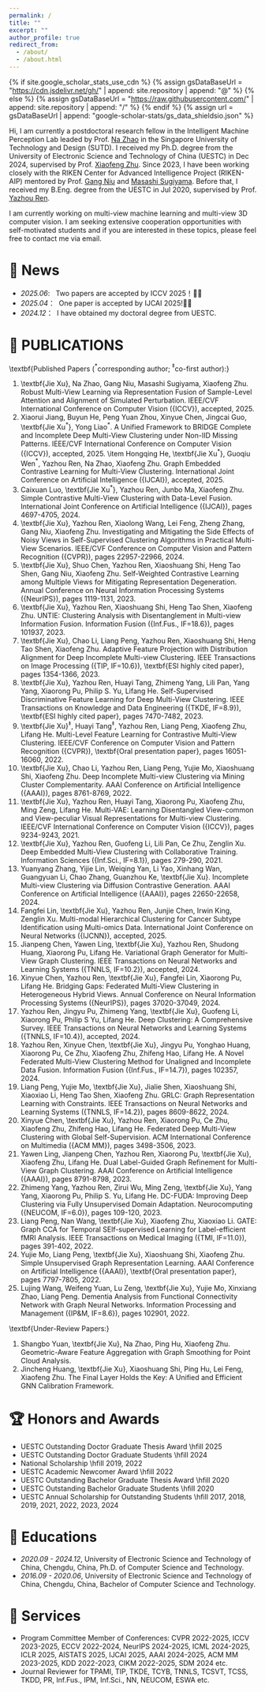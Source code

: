 ```yaml
---
permalink: /
title: ""
excerpt: ""
author_profile: true
redirect_from: 
  - /about/
  - /about.html
---
```


{% if site.google_scholar_stats_use_cdn %}
{% assign gsDataBaseUrl = "https://cdn.jsdelivr.net/gh/" | append: site.repository | append: "@" %}
{% else %}
{% assign gsDataBaseUrl = "https://raw.githubusercontent.com/" | append: site.repository | append: "/" %}
{% endif %}
{% assign url = gsDataBaseUrl | append: "google-scholar-stats/gs_data_shieldsio.json" %}

<span class='anchor' id='about-me'></span>

Hi, I am currently a postdoctoral research fellow in the Intelligent Machine Perception Lab leaded by Prof. [Na Zhao](https://impl2023.github.io/) in the Singapore University of Technology and Design (SUTD). I received my Ph.D. degree from the University of Electronic Science and Technology of China (UESTC) in Dec 2024, supervised by Prof. [Xiaofeng Zhu](https://scholar.google.com/citations?user=-bk1CrcAAAAJ&hl=en). Since 2023, I have been working closely with the RIKEN Center for Advanced Intelligence Project (RIKEN-AIP)  mentored by Prof. [Gang Niu](https://niug1984.github.io/) and [Masashi Sugiyama](https://scholar.google.com/citations?user=GkYIrlIAAAAJ&hl=en). Before that, I received my B.Eng. degree from the UESTC in Jul 2020, supervised by Prof. [Yazhou Ren](https://yazhou-ren.github.io/).

I am currently working on multi-view machine learning and multi-view 3D computer vision. I am seeking extensive cooperation opportunities with self-motivated students and if you are interested in these topics, please feel free to contact me via email. 

# 🤗 News

- *2025.06*: &nbsp; Two papers are accepted by ICCV 2025！🎉🎉
- *2025.04*：&nbsp; One paper is accepted by IJCAI 2025!🎉🎉
- *2024.12*：&nbsp; I have obtained my doctoral degree from UESTC.


# 📖 PUBLICATIONS

\textbf{Published Papers ($^*$corresponding author; $^\ddagger$co-first author):}

1. \textbf{Jie Xu}, Na Zhao, Gang Niu, Masashi Sugiyama, Xiaofeng Zhu. Robust Multi-View Learning via Representation Fusion of Sample-Level Attention and Alignment of Simulated Perturbation. IEEE/CVF International Conference on Computer Vision ({ICCV}), accepted, 2025.
1. Xiaorui Jiang, Buyun He, Peng Yuan Zhou, Xinyue Chen, Jingcai Guo, \textbf{Jie Xu$^*$}, Yong Liao$^*$. A Unified Framework to BRIDGE Complete and Incomplete Deep Multi-View Clustering under Non-IID Missing Patterns. IEEE/CVF International Conference on Computer Vision ({ICCV}), accepted, 2025.
  \item Hongqing He, \textbf{Jie Xu$^*$}, Guoqiu Wen$^*$, Yazhou Ren, Na Zhao, Xiaofeng Zhu. Graph Embedded Contrastive Learning for Multi-View Clustering. International Joint Conference on Artificial Intelligence ({IJCAI}), accepted, 2025.
1. Caixuan Luo, \textbf{Jie Xu$^*$}, Yazhou Ren, Junbo Ma, Xiaofeng Zhu. Simple Contrastive Multi-View Clustering with Data-Level Fusion. International Joint Conference on Artificial Intelligence ({IJCAI}), pages 4697-4705, 2024.
1. \textbf{Jie Xu}, Yazhou Ren, Xiaolong Wang, Lei Feng, Zheng Zhang, Gang Niu, Xiaofeng Zhu. Investigating and Mitigating the Side Effects of Noisy Views in Self-Supervised Clustering Algorithms in Practical Multi-View Scenarios. IEEE/CVF Conference on Computer Vision and Pattern Recognition ({CVPR}), pages 22957-22966, 2024.
1. \textbf{Jie Xu}, Shuo Chen, Yazhou Ren, Xiaoshuang Shi, Heng Tao Shen, Gang Niu, Xiaofeng Zhu. Self-Weighted Contrastive Learning among Multiple Views for Mitigating Representation Degeneration. Annual Conference on Neural Information Processing Systems ({NeurIPS}), pages 1119-1131, 2023.
1. \textbf{Jie Xu}, Yazhou Ren, Xiaoshuang Shi, Heng Tao Shen, Xiaofeng Zhu. UNTIE: Clustering Analysis with Disentanglement in Multi-view Information Fusion. Information Fusion ({Inf.Fus., IF=18.6}), pages 101937, 2023.
1. \textbf{Jie Xu}, Chao Li, Liang Peng, Yazhou Ren, Xiaoshuang Shi, Heng Tao Shen, Xiaofeng Zhu. Adaptive Feature Projection with Distribution Alignment for Deep Incomplete Multi-view Clustering. IEEE Transactions on Image Processing ({TIP, IF=10.6}), \textbf{ESI highly cited paper}, pages 1354-1366, 2023.
1. \textbf{Jie Xu}, Yazhou Ren, Huayi Tang, Zhimeng Yang, Lili Pan, Yang Yang, Xiaorong Pu, Philip S. Yu, Lifang He. Self-Supervised Discriminative Feature Learning for Deep Multi-View Clustering. IEEE Transactions on Knowledge and Data Engineering ({TKDE, IF=8.9}), \textbf{ESI highly cited paper}, pages 7470-7482, 2023.
1. \textbf{Jie Xu}$^\ddagger$, Huayi Tang$^\ddagger$, Yazhou Ren, Liang Peng, Xiaofeng Zhu, Lifang He. Multi-Level Feature Learning for Contrastive Multi-View Clustering. IEEE/CVF Conference on Computer Vision and Pattern Recognition ({CVPR}), \textbf{Oral presentation paper}, pages 16051-16060, 2022.
1. \textbf{Jie Xu}, Chao Li, Yazhou Ren, Liang Peng, Yujie Mo, Xiaoshuang Shi, Xiaofeng Zhu. Deep Incomplete Multi-view Clustering via Mining Cluster Complementarity. AAAI Conference on Artificial Intelligence ({AAAI}), pages 8761-8769, 2022.
1. \textbf{Jie Xu}, Yazhou Ren, Huayi Tang, Xiaorong Pu, Xiaofeng Zhu, Ming Zeng, Lifang He. Multi-VAE: Learning Disentangled View-common and View-peculiar Visual Representations for Multi-view Clustering. IEEE/CVF International Conference on Computer Vision ({ICCV}), pages 9234-9243, 2021.
1. \textbf{Jie Xu}, Yazhou Ren, Guofeng Li, Lili Pan, Ce Zhu, Zenglin Xu. Deep Embedded Multi-View Clustering with Collaborative Training. Information Sciences ({Inf.Sci., IF=8.1}), pages 279-290, 2021.
1. Yuanyang Zhang, Yijie Lin, Weiqing Yan, Li Yao, Xinhang Wan, Guangyuan Li, Chao Zhang, Guanzhou Ke, \textbf{Jie Xu}. Incomplete Multi-view Clustering via Diffusion Contrastive Generation. AAAI Conference on Artificial Intelligence ({AAAI}), pages 22650-22658, 2024.
1. Fangfei Lin, \textbf{Jie Xu}, Yazhou Ren, Junjie Chen, Irwin King, Zenglin Xu. Multi-modal Hierarchical Clustering for Cancer Subtype Identification using Multi-omics Data. International Joint Conference on Neural Networks ({IJCNN}), accepted, 2025.
1. Jianpeng Chen, Yawen Ling, \textbf{Jie Xu}, Yazhou Ren, Shudong Huang, Xiaorong Pu, Lifang He. Variational Graph Generator for Multi-View Graph Clustering. IEEE Transactions on Neural Networks and Learning Systems ({TNNLS, IF=10.2}), accepted, 2024.
1. Xinyue Chen, Yazhou Ren, \textbf{Jie Xu}, Fangfei Lin, Xiaorong Pu, Lifang He. Bridging Gaps: Federated Multi-View Clustering in Heterogeneous Hybrid Views. Annual Conference on Neural Information Processing Systems ({NeurIPS}), pages 37020-37049, 2024.
1. Yazhou Ren, Jingyu Pu, Zhimeng Yang, \textbf{Jie Xu}, Guofeng Li, Xiaorong Pu, Philip S Yu, Lifang He. Deep Clustering: A Comprehensive Survey. IEEE Transactions on Neural Networks and Learning Systems ({TNNLS, IF=10.4}), accepted, 2024.
1. Yazhou Ren, Xinyue Chen, \textbf{Jie Xu}, Jingyu Pu, Yonghao Huang, Xiaorong Pu, Ce Zhu, Xiaofeng Zhu, Zhifeng Hao, Lifang He. A Novel Federated Multi-View Clustering Method for Unaligned and Incomplete Data Fusion. Information Fusion ({Inf.Fus., IF=14.7}), pages 102357, 2024.
1. Liang Peng, Yujie Mo, \textbf{Jie Xu}, Jialie Shen, Xiaoshuang Shi, Xiaoxiao Li, Heng Tao Shen, Xiaofeng Zhu. GRLC: Graph Representation Learning with Constraints. IEEE Transactions on Neural Networks and Learning Systems ({TNNLS, IF=14.2}), pages 8609-8622, 2024.
1. Xinyue Chen, \textbf{Jie Xu}, Yazhou Ren, Xiaorong Pu, Ce Zhu, Xiaofeng Zhu, Zhifeng Hao, Lifang He. Federated Deep Multi-View Clustering with Global Self-Supervision. ACM International Conference on Multimedia ({ACM MM}), pages 3498-3506, 2023.
1. Yawen Ling, Jianpeng Chen, Yazhou Ren, Xiaorong Pu, \textbf{Jie Xu}, Xiaofeng Zhu, Lifang He. Dual Label-Guided Graph Refinement for Multi-View Graph Clustering. AAAI Conference on Artificial Intelligence ({AAAI}), pages 8791-8798, 2023.
1. Zhimeng Yang, Yazhou Ren, Zirui Wu, Ming Zeng, \textbf{Jie Xu}, Yang Yang, Xiaorong Pu, Philip S. Yu, Lifang He. DC-FUDA: Improving Deep Clustering via Fully Unsupervised Domain Adaptation. Neurocomputing ({NEUCOM, IF=6.0}), pages 109-120, 2023.
1. Liang Peng, Nan Wang, \textbf{Jie Xu}, Xiaofeng Zhu, Xiaoxiao Li. GATE: Graph CCA for Temporal SElf-supervised Learning for Label-efficient fMRI Analysis. IEEE Transactions on Medical Imaging ({TMI, IF=11.0}), pages 391-402, 2022.
1. Yujie Mo, Liang Peng, \textbf{Jie Xu}, Xiaoshuang Shi, Xiaofeng Zhu. Simple Unsupervised Graph Representation Learning. AAAI Conference on Artificial Intelligence ({AAAI}), \textbf{Oral presentation paper}, pages 7797-7805, 2022.
1. Lujing Wang, Weifeng Yuan, Lu Zeng, \textbf{Jie Xu}, Yujie Mo, Xinxiang Zhao, Liang Peng. Dementia Analysis from Functional Connectivity Network with Graph Neural Networks. Information Processing and Management ({IP\&M, IF=8.6}), pages 102901, 2022.

\textbf{Under-Review Papers:}
1. Shangbo Yuan, \textbf{Jie Xu}, Na Zhao, Ping Hu, Xiaofeng Zhu. Geometric-Aware Feature Aggregation with Graph Smoothing for Point Cloud Analysis.
1. Jincheng Huang, \textbf{Jie Xu}, Xiaoshuang Shi, Ping Hu, Lei Feng, Xiaofeng Zhu. The Final Layer Holds the Key: A Unified and Efficient GNN Calibration Framework.

# 🏆 Honors and Awards

- UESTC Outstanding Doctor Graduate Thesis Award \hfill 2025
- UESTC Outstanding Doctor Graduate Students \hfill 2024
- National Scholarship \hfill 2019, 2022
- UESTC Academic Newcomer Award \hfill 2022
- UESTC Outstanding Bachelor Graduate Thesis Award \hfill 2020
- UESTC Outstanding Bachelor Graduate Students \hfill 2020
- UESTC Annual Scholarship for Outstanding Students \hfill 2017, 2018, 2019, 2021, 2022, 2023, 2024

# 🏫 Educations

- *2020.09 - 2024.12*, University of Electronic Science and Technology of China, Chengdu, China, Ph.D. of Computer Science and Technology.
- *2016.09 - 2020.06*, University of Electronic Science and Technology of China, Chengdu, China, Bachelor of Computer Science and Technology.

# 💬 Services

- Program Committee Member of Conferences: CVPR 2022-2025, ICCV 2023-2025, ECCV 2022-2024, NeurIPS 2024-2025, ICML 2024-2025, ICLR 2025, AISTATS 2025, IJCAI 2025, AAAI 2024-2025, ACM MM 2023-2025, KDD 2022-2023, CIKM 2022-2025, SDM 2024 etc. 
- Journal Reviewer for TPAMI, TIP, TKDE, TCYB, TNNLS, TCSVT, TCSS, TKDD, PR, Inf.Fus., IPM, Inf.Sci., NN, NEUCOM, ESWA etc.
